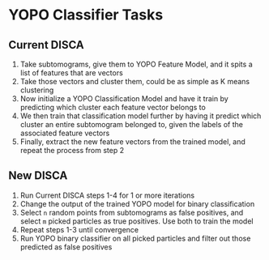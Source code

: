 # YOPO Classifier Tasks

## Current DISCA

1. Take subtomograms, give them to YOPO Feature Model, and it spits a list of features that are vectors
2. Take those vectors and cluster them, could be as simple as K means clustering
3. Now initialize a YOPO Classification Model and have it train by predicting which cluster each feature vector belongs to
4. We then train that classification model further by having it predict which cluster an entire subtomogram belonged to, given the labels of the associated feature vectors
5. Finally, extract the new feature vectors from the trained model, and repeat the process from step 2

## New DISCA

1. Run Current DISCA steps 1-4 for 1 or more iterations
2. Change the output of the trained YOPO model for binary classification
3. Select `n` random points from subtomograms as false positives, and select `m` picked particles as true positives. Use both to train the model
4. Repeat steps 1-3 until convergence
5. Run YOPO binary classifier on all picked particles and filter out those predicted as false positives
